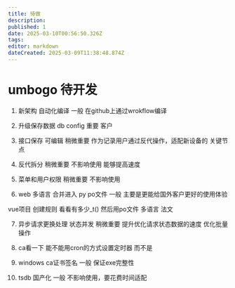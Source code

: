 ```yaml
---
title: 待做
description: 
published: 1
date: 2025-03-10T00:56:50.326Z
tags: 
editor: markdown
dateCreated: 2025-03-09T11:38:48.874Z
---
```


# umbogo 待开发
1. 新架构 自动化编译
一般 在github上通过wrokflow编译

2. 升级保存数据 db config
重要 客户

3. 接口保存 可编辑
稍微重要 作为记录用户通过反代操作，适配新设备的 关键节点

4. 反代拆分
稍微重要 不影响使用 能够提高速度

5. 菜单和用户权限 
稍微重要 不影响使用

6. web 多语言 合并进入 py po文件
一般 主要是更能给国外客户更好的使用体验

vue项目 创建规则
看看有多少_t()
然后用po文件
多语言 法文

7. 异步请求更换处理 状态并发
稍微重要 提升优化请求状态数据的速度 优化批量操作

8. ca看一下 能不能用cron的方式设置定时器 而不是

9. windows ca证书签名
一般 保证exe完整性

10. tsdb 国产化
一般 不影响使用，要花费时间适配